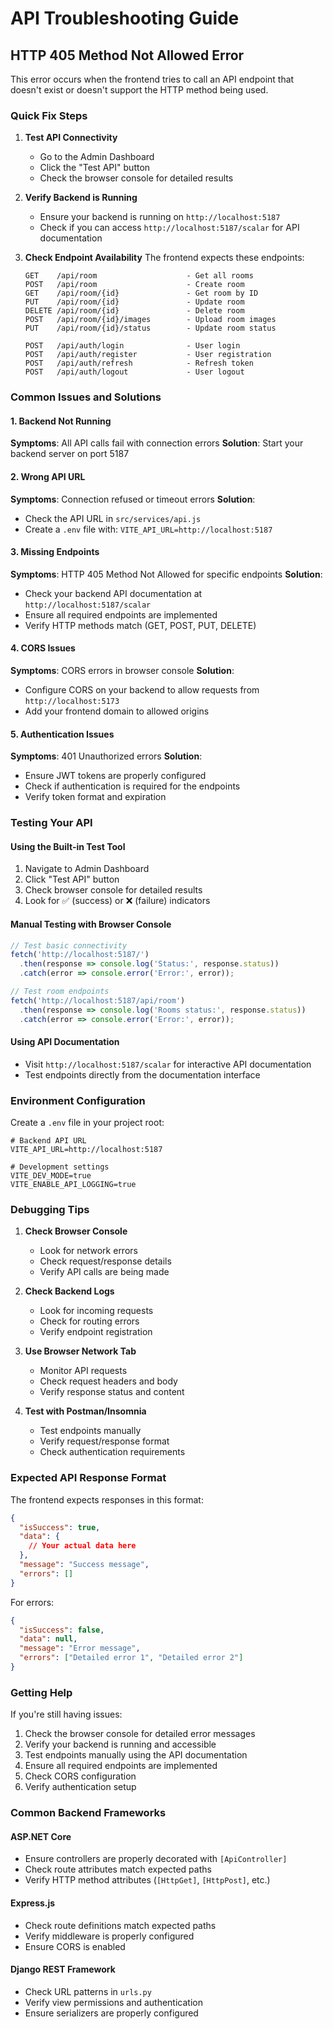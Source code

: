 # API Troubleshooting Guide

## HTTP 405 Method Not Allowed Error

This error occurs when the frontend tries to call an API endpoint that doesn't exist or doesn't support the HTTP method being used.

### Quick Fix Steps

1. **Test API Connectivity**
   - Go to the Admin Dashboard
   - Click the "Test API" button
   - Check the browser console for detailed results

2. **Verify Backend is Running**
   - Ensure your backend is running on `http://localhost:5187`
   - Check if you can access `http://localhost:5187/scalar` for API documentation

3. **Check Endpoint Availability**
   The frontend expects these endpoints:

   ```
   GET    /api/room                    - Get all rooms
   POST   /api/room                    - Create room
   GET    /api/room/{id}               - Get room by ID
   PUT    /api/room/{id}               - Update room
   DELETE /api/room/{id}               - Delete room
   POST   /api/room/{id}/images        - Upload room images
   PUT    /api/room/{id}/status        - Update room status
   
   POST   /api/auth/login              - User login
   POST   /api/auth/register           - User registration
   POST   /api/auth/refresh            - Refresh token
   POST   /api/auth/logout             - User logout
   ```

### Common Issues and Solutions

#### 1. Backend Not Running
**Symptoms**: All API calls fail with connection errors
**Solution**: Start your backend server on port 5187

#### 2. Wrong API URL
**Symptoms**: Connection refused or timeout errors
**Solution**: 
- Check the API URL in `src/services/api.js`
- Create a `.env` file with: `VITE_API_URL=http://localhost:5187`

#### 3. Missing Endpoints
**Symptoms**: HTTP 405 Method Not Allowed for specific endpoints
**Solution**: 
- Check your backend API documentation at `http://localhost:5187/scalar`
- Ensure all required endpoints are implemented
- Verify HTTP methods match (GET, POST, PUT, DELETE)

#### 4. CORS Issues
**Symptoms**: CORS errors in browser console
**Solution**: 
- Configure CORS on your backend to allow requests from `http://localhost:5173`
- Add your frontend domain to allowed origins

#### 5. Authentication Issues
**Symptoms**: 401 Unauthorized errors
**Solution**:
- Ensure JWT tokens are properly configured
- Check if authentication is required for the endpoints
- Verify token format and expiration

### Testing Your API

#### Using the Built-in Test Tool
1. Navigate to Admin Dashboard
2. Click "Test API" button
3. Check browser console for detailed results
4. Look for ✅ (success) or ❌ (failure) indicators

#### Manual Testing with Browser Console
```javascript
// Test basic connectivity
fetch('http://localhost:5187/')
  .then(response => console.log('Status:', response.status))
  .catch(error => console.error('Error:', error));

// Test room endpoints
fetch('http://localhost:5187/api/room')
  .then(response => console.log('Rooms status:', response.status))
  .catch(error => console.error('Error:', error));
```

#### Using API Documentation
- Visit `http://localhost:5187/scalar` for interactive API documentation
- Test endpoints directly from the documentation interface

### Environment Configuration

Create a `.env` file in your project root:

```env
# Backend API URL
VITE_API_URL=http://localhost:5187

# Development settings
VITE_DEV_MODE=true
VITE_ENABLE_API_LOGGING=true
```

### Debugging Tips

1. **Check Browser Console**
   - Look for network errors
   - Check request/response details
   - Verify API calls are being made

2. **Check Backend Logs**
   - Look for incoming requests
   - Check for routing errors
   - Verify endpoint registration

3. **Use Browser Network Tab**
   - Monitor API requests
   - Check request headers and body
   - Verify response status and content

4. **Test with Postman/Insomnia**
   - Test endpoints manually
   - Verify request/response format
   - Check authentication requirements

### Expected API Response Format

The frontend expects responses in this format:

```json
{
  "isSuccess": true,
  "data": {
    // Your actual data here
  },
  "message": "Success message",
  "errors": []
}
```

For errors:
```json
{
  "isSuccess": false,
  "data": null,
  "message": "Error message",
  "errors": ["Detailed error 1", "Detailed error 2"]
}
```

### Getting Help

If you're still having issues:

1. Check the browser console for detailed error messages
2. Verify your backend is running and accessible
3. Test endpoints manually using the API documentation
4. Ensure all required endpoints are implemented
5. Check CORS configuration
6. Verify authentication setup

### Common Backend Frameworks

#### ASP.NET Core
- Ensure controllers are properly decorated with `[ApiController]`
- Check route attributes match expected paths
- Verify HTTP method attributes (`[HttpGet]`, `[HttpPost]`, etc.)

#### Express.js
- Check route definitions match expected paths
- Verify middleware is properly configured
- Ensure CORS is enabled

#### Django REST Framework
- Check URL patterns in `urls.py`
- Verify view permissions and authentication
- Ensure serializers are properly configured 